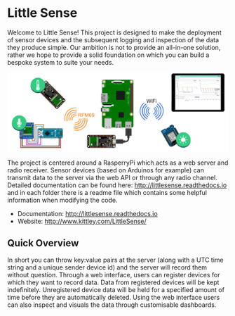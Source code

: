 # Little Sense
Welcome to Little Sense! This project is designed to make the deployment of sensor devices and the subsequent logging and inspection of the data they produce simple. Our ambition is not to provide an all-in-one solution, rather we hope to provide a solid foundation on which you can build a bespoke system to suite your needs. 

![System Overview](docs/img/architecture.png)

The project is centered around a RasperryPi which acts as a web server and radio receiver. Sensor devices (based on Arduinos for example) can transmit data to the server via the web API or through any radio channel. Detailed documentation can be found here: http://littlesense.readthedocs.io and in each folder there is a readme file which contains some helpful information when modifying the code.

* Documentation: http://littlesense.readthedocs.io
* Website: http://www.kittley.com/LittleSense/

## Quick Overview
In short you can throw key:value pairs at the server (along with a UTC time string and a unique sender device id) and the server will record them without question. Through a web interface, users can register devices for which they want to record data. Data from registered devices will be kept indefinitely. Unregistered device data will be held for a specified amount of time before they are automatically deleted. Using the web interface users can also inspect and visuals the data through customisable dashboards. 

